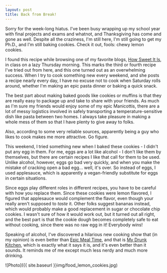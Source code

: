 ```yaml
---
layout: post
title: Back from Break!
---
```


Sorry for the week-long hiatus. I've been busy wrapping up my school year with final projects and exams and whatnot, and Thanksgiving has come and gone as well. Despite all the craziness, I'm still here, I'm still going to get my Ph.D., and I'm still baking cookies. Check it out, fools: chewy lemon cookies.

I found this recipe while browsing one of my favorite blogs, <a href="http://www.howsweeteats.com/2011/11/chewy-lemon-cookies/">How Sweet It Is</a>, in class on a lazy Thursday morning. This marks the third or fourth recipe I've tried out from here, and this one turned out as an overwhelming success. When I try to cook something new every weekend, and she posts a recipe nearly every day, I have no excuse not to cook when Saturday rolls around, whether I'm making an epic pasta dinner or baking a quick snack.

The best part about making baked goods like cookies or muffins is that they are really easy to package up and take to share with your friends. As much as I'm sure my friends would enjoy some of my epic Manicottis, there are a lot of messy logistics involved in safely transporting a temperature-sensitive dish like pasta between two homes. I always take pleasure in making a whole mess of them so that I have plenty to give away to folks.

Also, according to some very reliable sources, apparently being a guy who likes to cook makes me more attractive. Go figure.

This weekend, I tried something new when I baked these cookies - I didn't put any egg in them. For me, eggs are a lot like alcohol - I don't like them by themselves, but there are certain recipes I like that call for them to be used. Unlike alcohol, however, eggs go bad very quickly, and when you make the mistake of cracking open a bad egg... well, it's over. So instead of eggs, I used applesauce, which is apparently a vegan-friendly substitute for eggs in certain situations.

Since eggs play different roles in different recipes, you have to be careful with how you replace them. Since these cookies were lemon flavored, I figured that applesauce would complement the flavor, even though your really aren't supposed to <i>taste</i> it. Other folks suggest bananas instead, which would probably make a good replacement in sugar or chocolate chip cookies. I wasn't sure of how it would work out, but it turned out all right, and the best part is that the cookie dough becomes completely safe to eat without cooking, since there was no raw egg in it! Everybody wins!

Speaking of alcohol, I've discovered a hilarious new cooking show that (in my opinion) is even better than <a href="https://www.youtube.com/user/EpicMealTime">Epic Meal Time</a>, and that is <a href="https://www.youtube.com/myharto">My Drunk Kitchen</a>, which is exactly what it says it is, and it's even better than it sounds. It reminds me of me except much less nerdy and much more drinking.

![Photo]({{ site.baseurl }}img/food_lemon_cookies.jpg)
